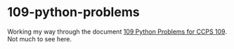 # 109-python-problems
Working my way through the document [109 Python Problems for CCPS 109](https://github.com/ikokkari/PythonProblems/blob/main/109%20Python%20Problems%20for%20CCPS%20109.pdf). Not much to see here.
